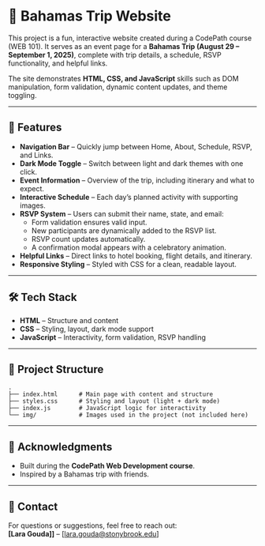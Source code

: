# 🌴 Bahamas Trip Website

This project is a fun, interactive website created during a CodePath course (WEB 101). It serves as an event page for a **Bahamas Trip (August 29 – September 1, 2025)**, complete with trip details, a schedule, RSVP functionality, and helpful links.  

The site demonstrates **HTML, CSS, and JavaScript** skills such as DOM manipulation, form validation, dynamic content updates, and theme toggling.

---

## 🚀 Features

- **Navigation Bar** – Quickly jump between Home, About, Schedule, RSVP, and Links.  
- **Dark Mode Toggle** – Switch between light and dark themes with one click.  
- **Event Information** – Overview of the trip, including itinerary and what to expect.  
- **Interactive Schedule** – Each day’s planned activity with supporting images.  
- **RSVP System** – Users can submit their name, state, and email:
  - Form validation ensures valid input.  
  - New participants are dynamically added to the RSVP list.  
  - RSVP count updates automatically.  
  - A confirmation modal appears with a celebratory animation.  
- **Helpful Links** – Direct links to hotel booking, flight details, and itinerary.  
- **Responsive Styling** – Styled with CSS for a clean, readable layout.

---

## 🛠️ Tech Stack

- **HTML** – Structure and content  
- **CSS** – Styling, layout, dark mode support  
- **JavaScript** – Interactivity, form validation, RSVP handling  

---

## 📂 Project Structure

```
.
├── index.html      # Main page with content and structure
├── styles.css      # Styling and layout (light + dark mode)
├── index.js        # JavaScript logic for interactivity
└── img/            # Images used in the project (not included here)
```

---

## 🙌 Acknowledgments

- Built during the **CodePath Web Development course**.  
- Inspired by a Bahamas trip with friends.  

---

## 📧 Contact

For questions or suggestions, feel free to reach out:  
**[Lara Gouda]]** – [lara.gouda@stonybrook.edu]  
